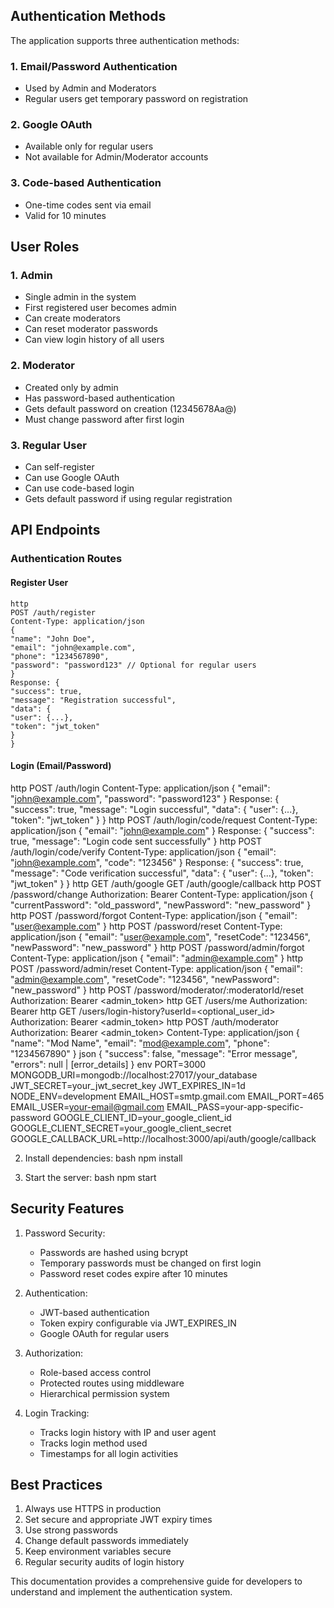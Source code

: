 
## Authentication Methods

The application supports three authentication methods:

### 1. Email/Password Authentication
- Used by Admin and Moderators
- Regular users get temporary password on registration

### 2. Google OAuth
- Available only for regular users
- Not available for Admin/Moderator accounts

### 3. Code-based Authentication
- One-time codes sent via email
- Valid for 10 minutes

## User Roles

### 1. Admin
- Single admin in the system
- First registered user becomes admin
- Can create moderators
- Can reset moderator passwords
- Can view login history of all users

### 2. Moderator
- Created only by admin
- Has password-based authentication
- Gets default password on creation (12345678Aa@)
- Must change password after first login

### 3. Regular User
- Can self-register
- Can use Google OAuth
- Can use code-based login
- Gets default password if using regular registration

## API Endpoints

### Authentication Routes

#### Register User

```
http
POST /auth/register
Content-Type: application/json
{
"name": "John Doe",
"email": "john@example.com",
"phone": "1234567890",
"password": "password123" // Optional for regular users
}
Response: {
"success": true,
"message": "Registration successful",
"data": {
"user": {...},
"token": "jwt_token"
}
}
```


#### Login (Email/Password)

http
POST /auth/login
Content-Type: application/json
{
"email": "john@example.com",
"password": "password123"
}
Response: {
"success": true,
"message": "Login successful",
"data": {
"user": {...},
"token": "jwt_token"
}
}
http
POST /auth/login/code/request
Content-Type: application/json
{
"email": "john@example.com"
}
Response: {
"success": true,
"message": "Login code sent successfully"
}
http
POST /auth/login/code/verify
Content-Type: application/json
{
"email": "john@example.com",
"code": "123456"
}
Response: {
"success": true,
"message": "Code verification successful",
"data": {
"user": {...},
"token": "jwt_token"
}
}
http
GET /auth/google
GET /auth/google/callback
http
POST /password/change
Authorization: Bearer <token>
Content-Type: application/json
{
"currentPassword": "old_password",
"newPassword": "new_password"
}
http
POST /password/forgot
Content-Type: application/json
{
"email": "user@example.com"
}
http
POST /password/reset
Content-Type: application/json
{
"email": "user@example.com",
"resetCode": "123456",
"newPassword": "new_password"
}
http
POST /password/admin/forgot
Content-Type: application/json
{
"email": "admin@example.com"
}
http
POST /password/admin/reset
Content-Type: application/json
{
"email": "admin@example.com",
"resetCode": "123456",
"newPassword": "new_password"
}
http
POST /password/moderator/:moderatorId/reset
Authorization: Bearer <admin_token>
http
GET /users/me
Authorization: Bearer <token>
http
GET /users/login-history?userId=<optional_user_id>
Authorization: Bearer <admin_token>
http
POST /auth/moderator
Authorization: Bearer <admin_token>
Content-Type: application/json
{
"name": "Mod Name",
"email": "mod@example.com",
"phone": "1234567890"
}
json
{
"success": false,
"message": "Error message",
"errors": null | [error_details]
}
env
PORT=3000
MONGODB_URI=mongodb://localhost:27017/your_database
JWT_SECRET=your_jwt_secret_key
JWT_EXPIRES_IN=1d
NODE_ENV=development
EMAIL_HOST=smtp.gmail.com
EMAIL_PORT=465
EMAIL_USER=your-email@gmail.com
EMAIL_PASS=your-app-specific-password
GOOGLE_CLIENT_ID=your_google_client_id
GOOGLE_CLIENT_SECRET=your_google_client_secret
GOOGLE_CALLBACK_URL=http://localhost:3000/api/auth/google/callback


2. Install dependencies:
bash
npm install

3. Start the server:
bash
npm start


## Security Features

1. Password Security:
   - Passwords are hashed using bcrypt
   - Temporary passwords must be changed on first login
   - Password reset codes expire after 10 minutes

2. Authentication:
   - JWT-based authentication
   - Token expiry configurable via JWT_EXPIRES_IN
   - Google OAuth for regular users

3. Authorization:
   - Role-based access control
   - Protected routes using middleware
   - Hierarchical permission system

4. Login Tracking:
   - Tracks login history with IP and user agent
   - Tracks login method used
   - Timestamps for all login activities

## Best Practices

1. Always use HTTPS in production
2. Set secure and appropriate JWT expiry times
3. Use strong passwords
4. Change default passwords immediately
5. Keep environment variables secure
6. Regular security audits of login history




This documentation provides a comprehensive guide for developers to understand and implement the authentication system.